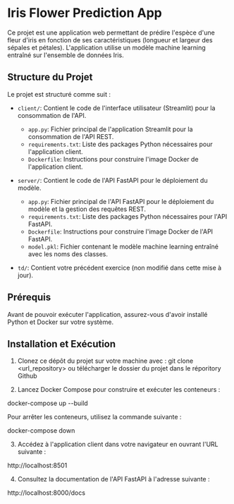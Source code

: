 # Iris Flower Prediction App

Ce projet est une application web permettant de prédire l'espèce d'une fleur d'iris en fonction de ses caractéristiques (longueur et largeur des sépales et pétales). L'application utilise un modèle machine learning entraîné sur l'ensemble de données Iris.

## Structure du Projet

Le projet est structuré comme suit :

- `client/`: Contient le code de l'interface utilisateur (Streamlit) pour la consommation de l'API.
  - `app.py`: Fichier principal de l'application Streamlit pour la consommation de l'API REST.
  - `requirements.txt`: Liste des packages Python nécessaires pour l'application client.
  - `Dockerfile`: Instructions pour construire l'image Docker de l'application client.

- `server/`: Contient le code de l'API FastAPI pour le déploiement du modèle.
  - `app.py`: Fichier principal de l'API FastAPI pour le déploiement du modèle et la gestion des requêtes REST.
  - `requirements.txt`: Liste des packages Python nécessaires pour l'API FastAPI.
  - `Dockerfile`: Instructions pour construire l'image Docker de l'API FastAPI.
  - `model.pkl`: Fichier contenant le modèle machine learning entraîné avec les noms des classes.

- `td/`: Contient votre précédent exercice (non modifié dans cette mise à jour).

## Prérequis

Avant de pouvoir exécuter l'application, assurez-vous d'avoir installé Python et Docker sur votre système.

## Installation et Exécution

1. Clonez ce dépôt du projet sur votre machine avec : git clone <url_repository>
ou télécharger le dossier du projet dans le réporitory Github




2. Lancez Docker Compose pour construire et exécuter les conteneurs :

docker-compose up --build


Pour arrêter les conteneurs, utilisez la commande suivante :

docker-compose down

3. Accédez à l'application client dans votre navigateur en ouvrant l'URL suivante :


http://localhost:8501


4. Consultez la documentation de l'API FastAPI à l'adresse suivante :

http://localhost:8000/docs






